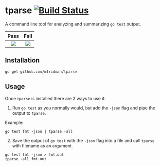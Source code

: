 # tparse  [![Build Status](https://travis-ci.com/mfridman/tparse.svg?branch=master)](https://travis-ci.com/mfridman/tparse)

A command line tool for analyzing and summarizing `go test` output.

Pass            |  Fail
:-------------------------:|:-------------------------:
<img src="https://www.dropbox.com/s/255g8pgl55unes9/tparse_pass.png?raw=1" />  |  <img src="https://www.dropbox.com/s/x3nt5nztv3em94o/tparse_fail.png?raw=1" />

## Installation

    go get github.com/mfridman/tparse

## Usage

Once `tparse` is installed there are 2 ways to use it:

1. Run `go test` as you normally would, but add the `-json` flag and pipe the output to `tparse`.

Example:

```
go test fmt -json | tparse -all
```

2. Save the output of `go test` with the `-json` flag into a file and call `tparse` with filename as an argument.

```
go test fmt -json > fmt.out
tparse -all fmt.out
```